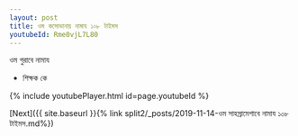 ```yaml
---
layout: post
title: ওম কসোভানায় নামায ১০৮ টাইমস
youtubeId: Rme0vjL7L80
---
```

 
 
 ওম গুরাবে নামায  
 
 -  শিক্ষক কে 
 
  
 
  
 
 
 
 
 
 


{% include youtubePlayer.html id=page.youtubeId %}
 
[Next]({{ site.baseurl }}{% link  split2/_posts/2019-11-14-ওম সাহস্রামেশাবে নামায ১০৮ টাইমস.md%})
 
